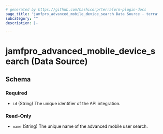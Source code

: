 ```yaml
---
# generated by https://github.com/hashicorp/terraform-plugin-docs
page_title: "jamfpro_advanced_mobile_device_search Data Source - terraform-provider-jamfpro"
subcategory: ""
description: |-
  
---
```


# jamfpro_advanced_mobile_device_search (Data Source)





<!-- schema generated by tfplugindocs -->
## Schema

### Required

- `id` (String) The unique identifier of the API integration.

### Read-Only

- `name` (String) The unique name of the advanced mobile user search.

